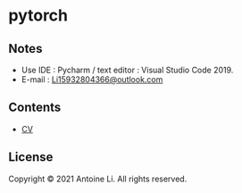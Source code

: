 # pytorch

## Notes

* Use IDE : Pycharm / text editor : Visual Studio Code 2019.
* E-mail : Li15932804366@outlook.com

## Contents

* [CV](https://github.com/liyuanhao6/pytorch/tree/master/cv)

## License

Copyright © 2021 Antoine Li. All rights reserved.